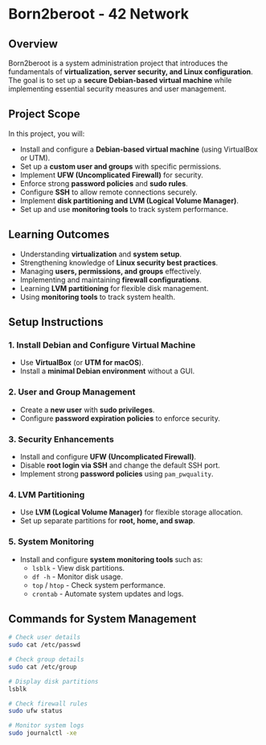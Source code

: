 # **Born2beroot - 42 Network**  

## **Overview**  
Born2beroot is a system administration project that introduces the fundamentals of **virtualization, server security, and Linux configuration**. The goal is to set up a **secure Debian-based virtual machine** while implementing essential security measures and user management.  

## **Project Scope**  
In this project, you will:  
- Install and configure a **Debian-based virtual machine** (using VirtualBox or UTM).  
- Set up a **custom user and groups** with specific permissions.  
- Implement **UFW (Uncomplicated Firewall)** for security.  
- Enforce strong **password policies** and **sudo rules**.  
- Configure **SSH** to allow remote connections securely.  
- Implement **disk partitioning and LVM (Logical Volume Manager)**.  
- Set up and use **monitoring tools** to track system performance.  

## **Learning Outcomes**  
- Understanding **virtualization** and **system setup**.  
- Strengthening knowledge of **Linux security best practices**.  
- Managing **users, permissions, and groups** effectively.  
- Implementing and maintaining **firewall configurations**.  
- Learning **LVM partitioning** for flexible disk management.  
- Using **monitoring tools** to track system health.  

## **Setup Instructions**  
### **1. Install Debian and Configure Virtual Machine**  
- Use **VirtualBox** (or **UTM for macOS**).  
- Install a **minimal Debian environment** without a GUI.  

### **2. User and Group Management**  
- Create a **new user** with **sudo privileges**.  
- Configure **password expiration policies** to enforce security.  

### **3. Security Enhancements**  
- Install and configure **UFW (Uncomplicated Firewall)**.  
- Disable **root login via SSH** and change the default SSH port.  
- Implement strong **password policies** using `pam_pwquality`.  

### **4. LVM Partitioning**  
- Use **LVM (Logical Volume Manager)** for flexible storage allocation.  
- Set up separate partitions for **root, home, and swap**.  

### **5. System Monitoring**  
- Install and configure **system monitoring tools** such as:  
  - `lsblk` - View disk partitions.  
  - `df -h` - Monitor disk usage.  
  - `top` / `htop` - Check system performance.  
  - `crontab` - Automate system updates and logs.  

## **Commands for System Management**  
```sh
# Check user details
sudo cat /etc/passwd

# Check group details
sudo cat /etc/group

# Display disk partitions
lsblk

# Check firewall rules
sudo ufw status

# Monitor system logs
sudo journalctl -xe
